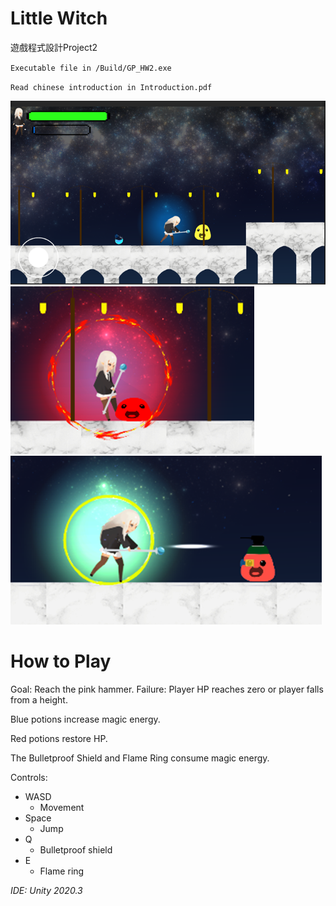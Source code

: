 # Little Witch
遊戲程式設計Project2

`Executable file in /Build/GP_HW2.exe`

`Read chinese introduction in Introduction.pdf`

![image](https://github.com/Yashashin/Unity-Little-Witch/blob/main/little_witch_preview.png)
![image](https://github.com/Yashashin/Unity-Little-Witch/blob/main/little_witch_preview2.png)
![image](https://github.com/Yashashin/Unity-Little-Witch/blob/main/little_witch_preview3.png)

# How to Play
Goal: Reach the pink hammer.
Failure: Player HP reaches zero or player falls from a height.

Blue potions increase magic energy.

Red potions restore HP.

The Bulletproof Shield and Flame Ring consume magic energy.

Controls:
- WASD
    - Movement
- Space
    - Jump
- Q
    - Bulletproof shield
- E
    - Flame ring

*IDE: Unity 2020.3*
